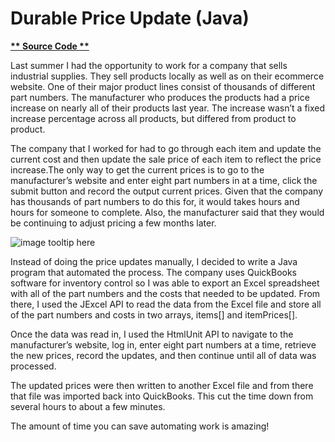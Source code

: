 # Durable Price Update (Java)

**[** Source Code **](https://github.com/schnae1/projects/tree/master/prjDurablePriceUpdate)**

Last summer I had the opportunity to work for a company that sells industrial supplies. They sell products locally as well as on their ecommerce website. One of their major product lines consist of thousands of different part numbers. The manufacturer who produces the products had a price increase on nearly all of their products last year. The increase wasn’t a fixed increase percentage across all products, but differed from product to product.

The company that I worked for had to go through each item and update the current cost and then update the sale price of each item to reflect the price increase.The only way to get the current prices is to go to the manufacturer’s website and enter eight part numbers in at a time, click the submit button and record the output current prices. Given that the company has thousands of part numbers to do this for, it would takes hours and hours for someone to complete. Also, the manufacturer said that they would be continuing to adjust pricing a few months later.

![image tooltip here](schnae1.github.io/durablePricing.png)

Instead of doing the price updates manually, I decided to write a Java program that automated the process. The company uses QuickBooks software for inventory control so I was able to export an Excel spreadsheet with all of the part numbers and the costs that needed to be updated. From there, I used the JExcel API to read the data from the Excel file and store all of the part numbers and costs in two arrays, items[] and itemPrices[]. 

Once the data was read in, I used the HtmlUnit API to navigate to the manufacturer’s website, log in, enter eight part numbers at a time, retrieve the new prices, record the updates, and then continue until all of data was processed.

The updated prices were then written to another Excel file and from there that file was imported back into QuickBooks. This cut the time down from several hours to about a few minutes.

The amount of time you can save automating work is amazing!


```markdown

```
